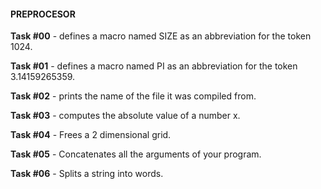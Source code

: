#### PREPROCESOR

**Task #00** - defines a macro named SIZE as an abbreviation for the token 1024.

**Task #01** - defines a macro named PI as an abbreviation for the token 3.14159265359.

**Task #02** - prints the name of the file it was compiled from.

**Task #03** - computes the absolute value of a number x.

**Task #04** - Frees a 2 dimensional grid.

**Task #05** - Concatenates all the arguments of your program.

**Task #06** - Splits a string into words.
